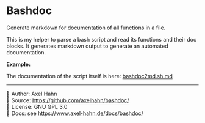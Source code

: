 # Bashdoc

Generate markdown for documentation of all functions in a file.

This is my helper to parse a bash script and read its functions and their doc blocks.
It generates markdown output to generate an automated documentation.

**Example:** 

The documentation of the script itself is here: [bashdoc2md.sh.md](docs/99_Functions/bashdoc2md.sh.md)

- - -

👤 Author: Axel Hahn\
🧾 Source: <https://github.com/axelhahn/bashdoc/>\
📜 License: GNU GPL 3.0\
📗 Docs: see <https://www.axel-hahn.de/docs/bashdoc/>

